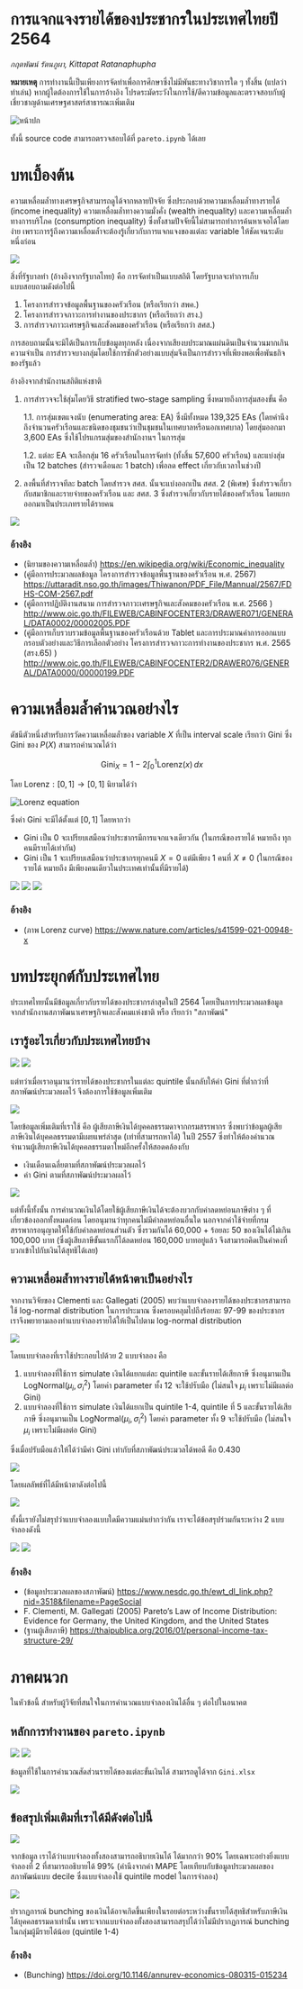 # การแจกแจงรายได้ของประชากรในประเทศไทยปี 2564

*กฤตพัฒน์ รัตนภูผา, Kittapat Ratanaphupha*

**หมายเหตุ** การทำงานนี้เป็นเพียงการจัดทำเพื่อการศึกษาซึ่งไม่มีพันธะทางวิชาการใด ๆ ทั้งสิ้น (แปลว่า ทำเล่น) หากผู้ใดต้องการใช้ในการอ้างอิง โปรดระมัดระวังในการใช้/ตีความข้อมูลและตรวจสอบกับผู้เชี่ยวชาญด้านเศรษฐศาสตร์สาธารณะเพิ่มเติม

![หน้าปก](pictures/1.png)

ทั้งนี้ source code สามารถตรวจสอบได้ที่ `pareto.ipynb` ได้เลย

# บทเบื้องต้น

ความเหลื่อมล้ำทางเศรษฐกิจสามารถดูได้จากหลายปัจจัย ซึ่งประกอบด้วยความเหลื่อมล้ำทางรายได้ (income inequality) ความเหลื่อมล้ำทางความมั่งคั่ง (wealth inequality) และความเหลื่อมล้ำทางการบริโภค (consumption inequality) ซึ่งทั้งสามปัจจัยนี้ไม่สามารถทำการค้นหาเจอได้โดยง่าย เพราะการรู้ถึงความเหลื่อมล้ำจะต้องรู้เกี่ยวกับการแจกแจงของแต่ละ variable ให้ชัดเจนระดับหนึ่งก่อน

![](pictures/2.png)

สิ่งที่รัฐบาลทำ (อ้างอิงจากรัฐบาลไทย) คือ การจัดทำเป็นแบบสถิติ โดยรัฐบาลจะทำการเก็บแบบสอบถามดังต่อไปนี้

1. โครงการสำรวจข้อมูลพื้นฐานของครัวเรือน (หรือเรียกว่า สพค.)
2. โครงการสำรวจภาวะการทำงานของประชากร (หรือเรียกว่า สรง.)
3. การสำรวจภาวะเศรษฐกิจและสังคมของครัวเรือน (หรือเรียกว่า สศส.) 

การสอบถามนั้นจะมิได้เป็นการเก็บข้อมูลทุกหลัง เนื่องจากเสียงบประมาณแผ่นดินเป็นจำนวนมากเกินความจำเป็น การสำรวจบางกลุ่มโดยใช้การชักตัวอย่างแบบสุ่มจึงเป็นการสำรวจที่เพียงพอเพื่อพันธกิจของรัฐแล้ว

อ้างอิงจากสำนักงานสถิติแห่งชาติ 

1. การสำรวจจะใช้สุ่มโดยวิธี stratified two-stage sampling ซึ่งหมายถึงการสุ่มสองขั้น คือ 
  
    1.1. การสุ่มเขตแจงนับ (enumerating area: EA) ซึ่งมีทั้งหมด 139,325 EAs (โดยคำนึงถึงจำนวนครัวเรือนและชนิดของชุมชนว่าเป็นชุมชนในเทศบาลหรือนอกเทศบาล) โดยสุ่มออกมา 3,600 EAs ซึ่งใช้โปรแกรมสุ่มของสำนักงานฯ ในการสุ่ม
    
    1.2. แต่ละ EA จะเลือกสุ่ม 16 ครัวเรือนในการจัดทำ (ทั้งสิ้น 57,600 ครัวเรือน) และแบ่งสุ่มเป็น 12 batches (สำรวจเดือนละ 1 batch) เพื่อลด effect เกี่ยวกับเวลาในช่วงปี

2. ลงพื้นที่สำรวจทีละ batch โดยสำรวจ สศส. นั้นจะแบ่งออกเป็น สศส. 2 (พิเศษ) ซึ่งสำรวจเกี่ยวกับสมาชิกและรายจ่ายของครัวเรือน และ สศส. 3 ซึ่งสำรวจเกี่ยวกับรายได้ของครัวเรือน โดยแยกออกมาเป็นประเภทรายได้รายคน

![](pictures/3.png)

### อ้างอิง

- (นิยามของความเหลื่อมล้ำ) https://en.wikipedia.org/wiki/Economic_inequality
- (คู่มือการประมวลผลข้อมูล โครงการสำรวจข้อมูลพื้นฐานของครัวเรือน พ.ศ. 2567) https://uttaradit.nso.go.th/images/Thiwanon/PDF_File/Mannual/2567/FDHS-COM-2567.pdf
- (คู่มือการปฏิบัติงานสนาม การสำรวจภาวะเศรษฐกิจและสังคมของครัวเรือน พ.ศ. 2566 
) http://www.oic.go.th/FILEWEB/CABINFOCENTER3/DRAWER071/GENERAL/DATA0002/00002005.PDF
- (คู่มือการเก็บรวบรวมข้อมูลพื้นฐานของครัวเรือนด้วย Tablet และการประมาณค่าการออกแบบกรอบตัวอย่างและวิธีการเลือกตัวอย่าง โครงการสำรวจภาวะการทำงานของประชากร พ.ศ. 2565 (สรง.65)
) http://www.oic.go.th/FILEWEB/CABINFOCENTER2/DRAWER076/GENERAL/DATA0000/00000199.PDF

# ความเหลื่อมล้ำคำนวณอย่างไร

ดัชนีตัวหนึ่งสำหรับการวัดความเหลื่อมล้ำของ variable $X$ ที่เป็น interval scale เรียกว่า Gini ซึ่ง Gini ของ $P(X)$ สามารถคำนวณได้ว่า

$$\mathrm{Gini}_X = 1-2\int_0^1\mathrm{Lorenz}(x)\,dx$$

โดย $\mathrm{Lorenz}: [0,1] \to [0,1]$ นิยามได้ว่า

![Lorenz equation](pictures/image.png)

ซึ่งค่า Gini จะมีได้ตั้งแต่ $[0,1]$ โดยหากว่า
- Gini เป็น 0 จะเปรียบเสมือนว่าประชากรมีการแจกแจงเดียวกัน (ในกรณีของรายได้ หมายถึง ทุกคนมีรายได้เท่ากัน)
- Gini เป็น 1 จะเปรียบเสมือนว่าประชากรทุกคนมี $X = 0$ แต่มีเพียง 1 คนที่ $X \neq 0$ (ในกรณีของรายได้ หมายถึง มีเพียงคนเดียวในประเทศเท่านั้นที่มีรายได้)

![](pictures/4.png)
![](pictures/5.png)
![](pictures/6.png)

### อ้างอิง

- (ภาพ Lorenz curve) https://www.nature.com/articles/s41599-021-00948-x

# บทประยุกต์กับประเทศไทย

ประเทศไทยนั้นมีข้อมูลเกี่ยวกับรายได้ของประชากรล่าสุดในปี 2564 โดยเป็นการประมวลผลข้อมูลจากสำนักงานสภาพัฒนาเศรษฐกิจและสังคมแห่งชาติ หรือ เรียกว่า "สภาพัฒน์"

## เรารู้อะไรเกี่ยวกับประเทศไทยบ้าง
![](pictures/8.png)
![](pictures/9.png)

แต่ทว่าเมื่อเราอนุมานว่ารายได้ของประชากรในแต่ละ quintile นั้นกลับให้ค่า Gini ที่ต่ำกว่าที่สภาพัฒน์ประมวลผลไว้ จึงต้องการใช้ข้อมูลเพิ่มเติม

![](pictures/10.png)

โดยข้อมูลเพิ่มเติมที่เราใช้ คือ ผู้เสียภาษีเงินได้บุคคลธรรมดาจากกรมสรรพากร ซึ่งพบว่าข้อมูลผู้เสียภาษีเงินได้บุคคลธรรมดามีเผยแพร่ล่าสุด (เท่าที่สามารถหาได้) ในปี 2557 ซึ่งทำให้ต้องคำนวณจำนวนผู้เสียภาษีเงินได้บุคคลธรรมดาใหม่อีกครั้งให้สอดคล้องกับ

- เงินเดือนเฉลี่ยตามที่สภาพัฒน์ประมวลผลไว้
- ค่า Gini ตามที่สภาพัฒน์ประมวลผลไว้

![](pictures/11.png)

แต่ทั้งนี้ทั้งนั้น การคำนวณเงินได้โดยใช้ผู้เสียภาษีเงินได้จะต้องบวกกับค่าลดหย่อนภาษีต่าง ๆ ที่เกี่ยวข้องออกทั้งหมดก่อน โดยอนุมานว่าทุกคนไม่มีค่าลดหย่อนอื่นใด นอกจากค่าใช้จ่ายที่กรมสรรพากรอนุญาตให้ใช้กับค่าลดหย่อนส่วนตัว ซึ่งรวมกันได้ 60,000 + ร้อยละ 50 ของเงินได้ไม่เกิน 100,000 บาท (ซึ่งผู้เสียภาษีขั้นแรกก็ได้ลดหย่อน 160,000 บาทอยู่แล้ว จึงสามารถคิดเป็นค่าคงที่บวกเข้าไปกับเงินได้สุทธิได้เลย)

## ความเหลื่อมล้ำทางรายได้หน้าตาเป็นอย่างไร

จากงานวิจัยของ Clementi และ Gallegati (2005) พบว่าแบบจำลองรายได้ของประชากรสามารถใช้ log-normal distribution ในการประมาณ ซึ่งครอบคลุมไปถึงร้อยละ 97-99 ของประชากร เราจึงพยายามลองทำแบบจำลองรายได้ให้เป็นไปตาม log-normal distribution

![](pictures/12.png)

โดยแบบจำลองที่เราใช้ประกอบไปด้วย 2 แบบจำลอง คือ

1. แบบจำลองที่ใช้การ simulate เงินได้แยกแต่ละ quintile และขั้นรายได้เสียภาษี ซึ่งอนุมานเป็น $\mathrm{LogNormal}(\mu_i, \sigma_i^2)$ โดยค่า parameter ทั้ง 12 จะใช้ปรับมือ (ไม่สนใจ $\mu_i$ เพราะไม่มีผลต่อ Gini)
2. แบบจำลองที่ใช้การ simulate เงินได้แยกเป็น quintile 1-4, quintile ที่ 5 และขั้นรายได้เสียภาษี ซึ่งอนุมานเป็น $\mathrm{LogNormal}(\mu_i, \sigma_i^2)$ โดยค่า parameter ทั้ง 9 จะใช้ปรับมือ (ไม่สนใจ $\mu_i$ เพราะไม่มีผลต่อ Gini)

ซึ่งเมื่อปรับมือแล้วให้ได้ว่ามีค่า Gini เท่ากับที่สภาพัฒน์ประมวลได้พอดี คือ 0.430

![](pictures/13.png)

โดยผลลัพธ์ที่ได้มีหน้าตาดังต่อไปนี้

![](pictures/14.png)

ทั้งนี้เรายังไม่สรุปว่าแบบจำลองแบบใดมีความแม่นยำกว่ากัน เราจะได้ข้อสรุปร่วมกันระหว่าง 2 แบบจำลองดังนี้

![](pictures/15.png)
![](pictures/16.png)

### อ้างอิง

- (ข้อมูลประมวลผลของสภาพัฒน์) https://www.nesdc.go.th/ewt_dl_link.php?nid=3518&filename=PageSocial
- F. Clementi, M. Gallegati  (2005)
Pareto’s Law of Income Distribution: Evidence for Germany, the United Kingdom, and the United States
- (ฐานผู้เสียภาษี) https://thaipublica.org/2016/01/personal-income-tax-structure-29/

# ภาคผนวก

ในหัวข้อนี้ สำหรับผู้วิจัยที่สนใจในการคำนวณแบบจำลองเงินได้อื่น ๆ ต่อไปในอนาคต

## หลักการทำงานของ `pareto.ipynb`

![](pictures/A1.png)
![](pictures/A2.png)

ข้อมูลที่ใช้ในการคำนวณสัดส่วนรายได้ของแต่ละขั้นเงินได้ สามารถดูได้จาก `Gini.xlsx`

![](pictures/A3.png)

## ข้อสรุปเพิ่มเติมที่เราได้มีดังต่อไปนี้

![](pictures/A4.png)

จากข้อมูล เราได้ว่าแบบจำลองทั้งสองสามารถอธิบายเงินได้ ได้มากกว่า 90% โดยเฉพาะอย่างยิ่งแบบจำลองที่ 2 ที่สามารถอธิบายได้ 99% (คำนึงจากค่า MAPE โดยเทียบกับข้อมูลประมวลผลของสภาพัฒน์แบบ decile ซึ่งแบบจำลองใช้ quintile model ในการจำลอง)

![](pictures/A5.png)

ปรากฏการณ์ bunching ของเงินได้อาจเกิดขึ้นเพียงในรอยต่อระหว่างขั้นรายได้สุทธิสำหรับภาษีเงินได้บุคคลธรรมดาเท่านั้น เพราะจากแบบจำลองทั้งสองสามารถสรุปได้ว่าไม่มีปรากฏการณ์ bunching ในกลุ่มผู้มีรายได้น้อย (quintile 1-4)

### อ้างอิง

- (Bunching) https://doi.org/10.1146/annurev-economics-080315-015234
